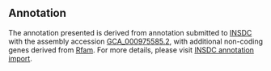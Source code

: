 

Annotation
----------

The annotation presented is derived from annotation submitted to
[INSDC](http://www.insdc.org) with the assembly accession
[GCA\_000975585.2](http://www.ebi.ac.uk/ena/data/view/GCA_000975585.2),
with additional non-coding genes derived from
[Rfam](http://rfam.xfam.org/). For more details, please visit [INSDC
annotation
import](http://ensemblgenomes.org/info/data/insdc_annotation).
